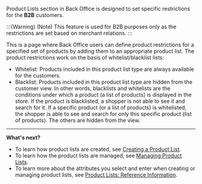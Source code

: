 Product Lists section in Back Office is designed to set specific restrictions for the **B2B** customers. 

:::(Warning) (Note)
This feature is used for B2B purposes only as the restrictions are set based on merchant relations.
:::


This is a page where Back Office users can define product restrictions for a specified set of products by adding them to an appropriate product list.
The product restrictions work on the basis of whitelist/blacklist lists:
* Whitelist: Products included in this product list type are always available for the customers.
* Blacklist: Products included in this product list type are hidden from the customer view.
In other words, blacklists and whitelists are the conditions under which a product (a list of products) is displayed in the store. 
If the product is blacklisted, a shopper is not able to see it and search for it.
If a specific product (or a list of products) is whitelisted, the shopper is able to see and search for only this specific product (list of products). The others are hidden from the view.
***
**What's next?**

* To learn how product lists are created, see [Creating a Product List](https://documentation.spryker.com/v4/docs/creating-a-product-list).
* To learn how the product lists are managed, see [Managing Product Lists](https://documentation.spryker.com/v4/docs/managing-product-lists).
* To learn more about the attributes you select and enter when creating or managing product lists, see [Product Lists: Reference Information](https://documentation.spryker.com/v4/docs/product-lists-reference-information).